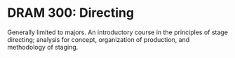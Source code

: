# DRAM 300: Directing

Generally limited to majors. An introductory course in the principles of stage directing; analysis for concept, organization of production, and methodology of staging.